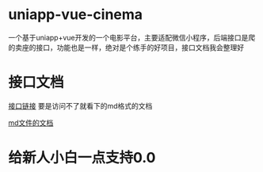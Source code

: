 # uniapp-vue-cinema
一个基于uniapp+vue开发的一个电影平台，主要适配微信小程序，后端接口是爬的卖座的接口，功能也是一样，绝对是个练手的好项目，接口文档我会整理好

# 接口文档
[接口链接](http://192.168.1.14:10393/shareDoc?issue=0b67c5a1cbd398670f663172f7855bb5) 要是访问不了就看下的md格式的文档

[md文件的文档](https://github.com/JuaryLiu/uniapp-vue-cinema/blob/main/ApiCinema.md)
# 给新人小白一点支持0.0
